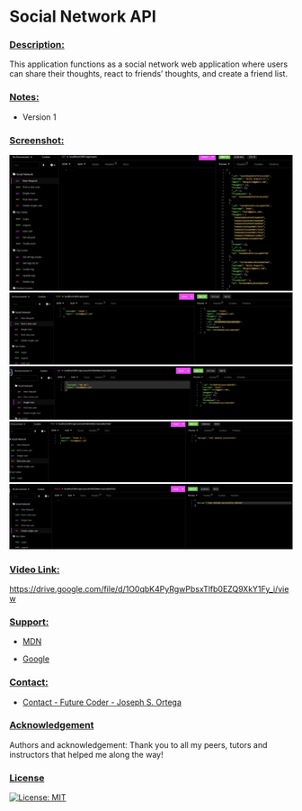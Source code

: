# Social Network API


### <u> Description: </u>
This application functions as a social network web application where users can share their thoughts, react to friends’ thoughts, and create a friend list. 
### <u> Notes: </u>
- Version 1

### <u> Screenshot: </u>
![Social Network API: Get All Screenshot](.//images/ss%201.jpg)
![Social Network API: Create Screenshot](.//images/ss%202.jpg)
![Social Network API: Get Single Screenshot](.//images/ss3.jpg)
![Social Network API: Update user Screenshot](.//images/ss4.jpg)
![Social Network API: Delete User Screenshot](.//images/ss5.jpg)

### <u> Video Link: </u>

https://drive.google.com/file/d/1O0qbK4PyRgwPbsxTlfb0EZQ9XkY1Fy_i/view

### <u> Support:  </u>

- [MDN](https://developer.mozilla.org/en-US/) 

- [Google](https://Google.com)

### <u> Contact: </u>

- [Contact - Future Coder - Joseph S. Ortega](mailto:MyAgentOrtega@gmail.com)

### <u> Acknowledgement </u>

Authors and acknowledgement: Thank you to all my peers, tutors and instructors that helped me along the way!

### <u> License </u>

[![License: MIT](https://img.shields.io/badge/License-MIT-yellow.svg)](https://opensource.org/licenses/MIT)

